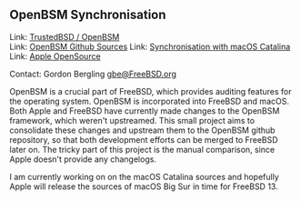 ## OpenBSM Synchronisation ##

Link:	 [TrustedBSD / OpenBSM](http://www.trustedbsd.org/openbsm.html)  
Link:	 [OpenBSM Github Sources](https://github.com/openbsm/openbsm)
Link:	 [Synchronisation with macOS Catalina](https://github.com/openbsm/openbsm/commit/54a0c07cf8bac71554130e8f6760ca68e5f36c7f)
Link:	 [Apple OpenSource](https://opensource.apple.com)

Contact: Gordon Bergling <gbe@FreeBSD.org>  

OpenBSM is a crucial part of FreeBSD, which provides auditing features for
the operating system. OpenBSM is incorporated into FreeBSD and macOS.
Both Apple and FreeBSD have currently made changes to the OpenBSM framework,
which weren't upstreamed. This small project aims to consolidate
these changes and upstream them to the OpenBSM github repository, so that
both development efforts can be merged to FreeBSD later on. The tricky part
of this project is the manual comparison, since Apple doesn't provide any
changelogs.

I am currently working on on the macOS Catalina sources and hopefully Apple 
will release the sources of macOS Big Sur in time for FreeBSD 13.
